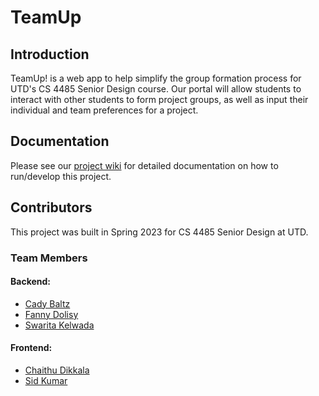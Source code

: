 
# TeamUp

## Introduction

TeamUp! is a web app to help simplify the group formation process for UTD's CS 4485 Senior Design course. Our portal will allow students to interact with other students to form project groups, as well as input their individual and team preferences for a project.

## Documentation

Please see our [project wiki](https://github.com/fdolisy/TeamUp/wiki) for detailed documentation on how to run/develop this project.

## Contributors

This project was built in Spring 2023 for CS 4485 Senior Design at UTD.

### Team Members
#### Backend:
* [Cady Baltz](https://github.com/cadybaltz)
* [Fanny Dolisy](https://github.com/fdolisy)
* [Swarita Kelwada](https://github.com/Swarita)

#### Frontend:
* [Chaithu Dikkala](https://github.com/Chaithu1)
* [Sid Kumar](https://github.com/sidkumar5)